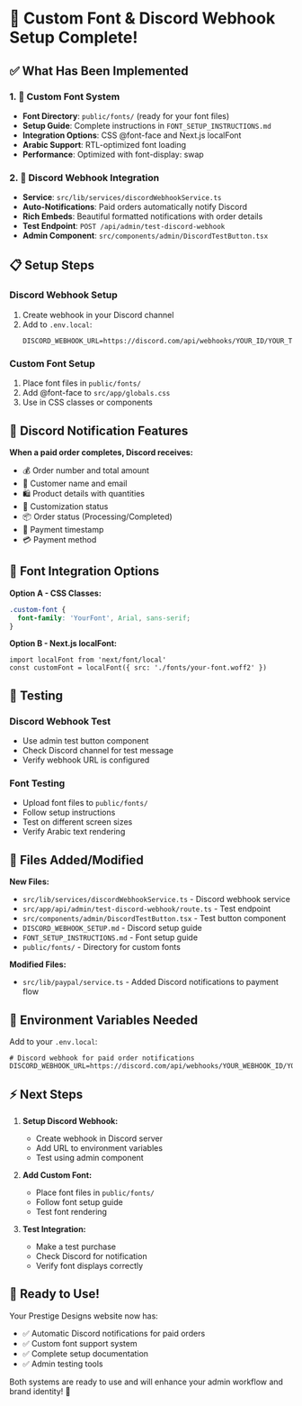 # 🚀 Custom Font & Discord Webhook Setup Complete!

## ✅ What Has Been Implemented

### 1. 🎨 Custom Font System

- **Font Directory**: `public/fonts/` (ready for your font files)
- **Setup Guide**: Complete instructions in `FONT_SETUP_INSTRUCTIONS.md`
- **Integration Options**: CSS @font-face and Next.js localFont
- **Arabic Support**: RTL-optimized font loading
- **Performance**: Optimized with font-display: swap

### 2. 🔔 Discord Webhook Integration

- **Service**: `src/lib/services/discordWebhookService.ts`
- **Auto-Notifications**: Paid orders automatically notify Discord
- **Rich Embeds**: Beautiful formatted notifications with order details
- **Test Endpoint**: `POST /api/admin/test-discord-webhook`
- **Admin Component**: `src/components/admin/DiscordTestButton.tsx`

## 📋 Setup Steps

### Discord Webhook Setup

1. Create webhook in your Discord channel
2. Add to `.env.local`:
   ```env
   DISCORD_WEBHOOK_URL=https://discord.com/api/webhooks/YOUR_ID/YOUR_TOKEN
   ```

### Custom Font Setup

1. Place font files in `public/fonts/`
2. Add @font-face to `src/app/globals.css`
3. Use in CSS classes or components

## 🔔 Discord Notification Features

**When a paid order completes, Discord receives:**

- 💰 Order number and total amount
- 👤 Customer name and email
- 🛍️ Product details with quantities
- 🎨 Customization status
- 📦 Order status (Processing/Completed)
- 📅 Payment timestamp
- 💳 Payment method

## 🎨 Font Integration Options

**Option A - CSS Classes:**

```css
.custom-font {
  font-family: 'YourFont', Arial, sans-serif;
}
```

**Option B - Next.js localFont:**

```tsx
import localFont from 'next/font/local'
const customFont = localFont({ src: './fonts/your-font.woff2' })
```

## 🧪 Testing

### Discord Webhook Test

- Use admin test button component
- Check Discord channel for test message
- Verify webhook URL is configured

### Font Testing

- Upload font files to `public/fonts/`
- Follow setup instructions
- Test on different screen sizes
- Verify Arabic text rendering

## 📁 Files Added/Modified

**New Files:**

- `src/lib/services/discordWebhookService.ts` - Discord webhook service
- `src/app/api/admin/test-discord-webhook/route.ts` - Test endpoint
- `src/components/admin/DiscordTestButton.tsx` - Test button component
- `DISCORD_WEBHOOK_SETUP.md` - Discord setup guide
- `FONT_SETUP_INSTRUCTIONS.md` - Font setup guide
- `public/fonts/` - Directory for custom fonts

**Modified Files:**

- `src/lib/paypal/service.ts` - Added Discord notifications to payment flow

## 🔧 Environment Variables Needed

Add to your `.env.local`:

```env
# Discord webhook for paid order notifications
DISCORD_WEBHOOK_URL=https://discord.com/api/webhooks/YOUR_WEBHOOK_ID/YOUR_WEBHOOK_TOKEN
```

## ⚡ Next Steps

1. **Setup Discord Webhook:**

   - Create webhook in Discord server
   - Add URL to environment variables
   - Test using admin component

2. **Add Custom Font:**

   - Place font files in `public/fonts/`
   - Follow font setup guide
   - Test font rendering

3. **Test Integration:**
   - Make a test purchase
   - Check Discord for notification
   - Verify font displays correctly

## 🎉 Ready to Use!

Your Prestige Designs website now has:

- ✅ Automatic Discord notifications for paid orders
- ✅ Custom font support system
- ✅ Complete setup documentation
- ✅ Admin testing tools

Both systems are ready to use and will enhance your admin workflow and brand identity! 🚀
